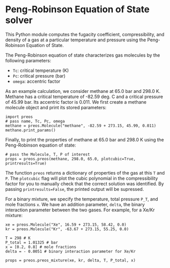 Peng-Robinson Equation of State solver
======================================

This Python module computes the fugacity coefficient, compressibility, and density of a gas at a particular temperature and pressure using the Peng-Robinson Equation of State.

The Peng-Robinson equation of state characterizes gas molecules by the following parameters:
* `Tc`: critical temperature (K)
* `Pc`: critical pressure (bar)
* `omega`: accentric factor

As an example calculation, we consider methane at 65.0 bar and 298.0 K. Methane has a critical temperature of -82.59 deg. C and a critical pressure of 45.99 bar. Its accentric factor is 0.011. We first create a methane molecule object and print its stored parameters:

    import preos
    # pass name, Tc, Pc, omega
    methane = preos.Molecule("methane", -82.59 + 273.15, 45.99, 0.011)
    methane.print_params()

Finally, to print the properties of methane at 65.0 bar and 298.0 K using the Peng-Robinson equation of state:
    
    # pass the Molecule, T, P of interest
    props = preos.preos(methane, 298.0, 65.0, plotcubic=True, printresults=True)

The function `preos` returns a dictionary of properties of the gas at this `T` and `P`. The `plotcubic` flag will plot the cubic polynomial in the compressibility factor for you to manually check that the correct solution was identified. By passing `printresults=False`, the printed output will be supressed.

For a binary mixture, we specify the temperature, total pressure `P_T`, and mole fractions `x`. We have an addition parameter, `delta`, the binary interaction parameter between the two gases. For example, for a Xe/Kr mixture:

    xe = preos.Molecule("Xe", 16.59 + 273.15, 58.42, 0.0)
    kr = preos.Molecule("Kr", -63.67 + 273.15, 55.25, 0.0)
    
    T = 298 # K 
    P_total = 1.01325 # bar 
    x = [0.2, 0.8] # mole fractions
    delta = - 0.0051 # binary interaction parameter for Xe/Kr

    props = preos.preos_mixture(xe, kr, delta, T, P_total, x)
